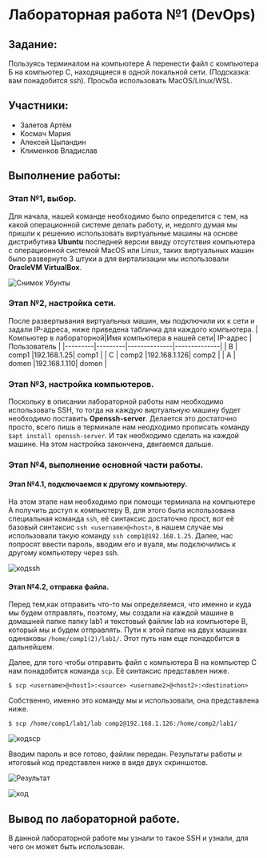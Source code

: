 # Лабораторная работа №1 (DevOps)
## Задание: 
Пользуясь терминалом на компьютере А перенести файл с компьютера Б на компьютер С, находящиеся в одной локальной сети. (Подсказка: вам понадобится ssh).
Просьба использовать MacOS/Linux/WSL.
## Участники:
- Залетов Артём 
- Космач Мария
- Алексей Цыпандин
- Клименков Владислав
## Выполнение работы:
### Этап №1, выбор.
Для начала, нашей команде необходимо было определится с тем, на какой операционной системе делать работу, и, недолго думая мы пришли к решению использовать виртуальные машины на основе дистрибутива **Ubuntu** последней версии ввиду отсутствия компьютера с операционной системой MacOS или Linux, таких виртуальных машин было развернуто 3 штуки а для виртализации мы использовали **OracleVM VirtualBox**.

![Снимок Убунты](https://github.com/ARTEMIDA7736/lab-1-Oblachnie-voiny/assets/112976222/9ff525ed-5f52-46b1-9379-12b7f3caca75)

### Этап №2, настройка сети.
После развертывания виртуальных машин, мы подключили их к сети и задали IP-адреса, ниже приведена табличка для каждого компьютера.
|Компьютер в лабораторной|Имя компьютера в нашей сети|    IP-адрес  | Пользователь |
|---------|---------|--------------|--------------|
|    B    |   comp1  |192.168.1.25|     comp1     |
|    C   |   comp2   |192.168.1.126|     comp2    |
|    A    |  domen   |192.168.1.110|  domen |

### Этап №3, настройка компьютеров.
Поскольку в описании лабораторной работы нам необходимо использовать SSH, то тогда на каждую виртуальную машину будет необходимо поставить **Openssh-server**. Делается это достаточно просто, всего лишь в терминале нам неодходимо прописать команду `$apt install openssh-server`. И так необходимо сделать на каждой машине. На этом настройка закончена, двигаемся дальше.
### Этап №4, выполнение основной части работы.
#### Этап №4.1, подключаемся к другому компьютеру.
На этом этапе нам необходимо при помощи терминала на компьютере A получить доступ к компьютеру B, для этого была использована специальная команда `ssh`, её синтаксис достаточно прост, вот её базовый синтаксис `ssh <username>@<host>`, в нашем случае мы использовали такую команду `ssh comp1@192.168.1.25`. Далее, нас попросят ввести пароль, вводим его и вуаля, мы подключились к другому компьютеру через ssh.

![кодssh](https://github.com/ARTEMIDA7736/lab-1-Oblachnie-voiny/assets/112976222/85ec61cf-4e74-43cf-a5e7-62d4bb228137)

#### Этап №4.2, отправка файла.
Перед тем,как отправить что-то мы определяемся, что именно и куда мы будем отправлять, поэтому, мы создали на каждой машине в домашней папке папку lab1 и текстовый файлик lab на компьютере B, который мы и будем отправлять. Пути к этой папке на двух машинах одинаковы `/home/comp1(2)/lab1/`. Этот путь нам еще понадобится в дальнейшем.

Далее, для того чтобы отправить файл с компьютера B на компьютер C нам понадобится команда `scp`. Её синтаксис представлен ниже.

`$ scp <username>@<host1>:<source> <username2>@<host2>:<destination>`

Собственно, именно это команду мы и использовали, она представлена ниже.

`$ scp /home/comp1/lab1/lab comp2@192.168.1.126:/home/comp2/lab1/`

![кодscp](https://github.com/ARTEMIDA7736/lab-1-Oblachnie-voiny/assets/112976222/89f7d4e9-19ec-44d7-9657-b26ea021330f)

Вводим пароль и все готово, файлик передан. Результаты работы и итоговый код представлен ниже в виде двух скриншотов.

![Результат](https://github.com/ARTEMIDA7736/lab-1-Oblachnie-voiny/assets/112976222/385d10a9-aee9-4a8e-aa00-388aa186d9f2)

![код](https://github.com/ARTEMIDA7736/lab-1-Oblachnie-voiny/assets/112976222/35403cfe-c4f6-42db-8234-f2585f5deedf)

## Вывод по лабораторной работе.
В данной лабораторной работе мы узнали то такое SSH и узнали, для чего он может быть использован.
